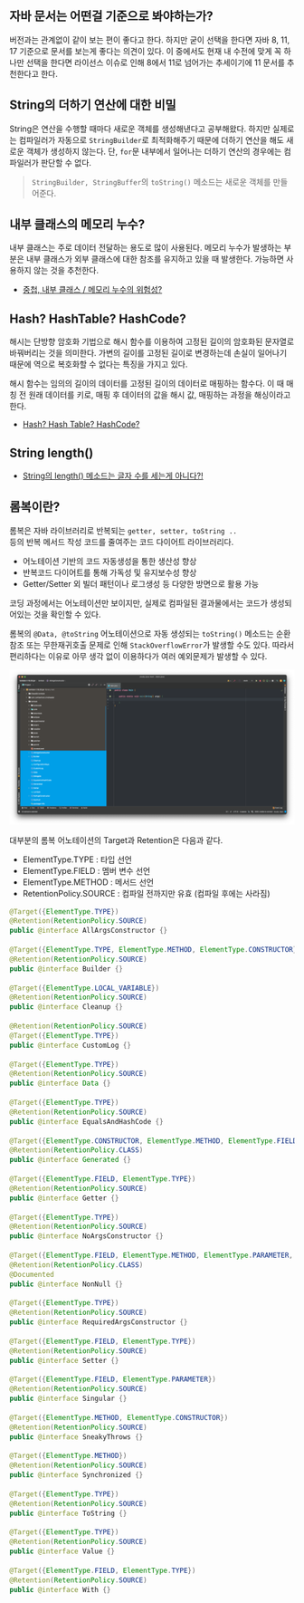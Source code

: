 ## 자바 문서는 어떤걸 기준으로 봐야하는가?

버전과는 관계없이 같이 보는 편이 좋다고 한다. 하지만 굳이 선택을 한다면 자바 8, 11, 17 기준으로 문서를 보는게 좋다는 의견이 있다. 이 중에서도 현재 내 수전에 맞게 꼭 하나만 선택을 한다면 라이선스 이슈로 인해 8에서 11로 넘어가는 추세이기에 11 문서를 추천한다고 한다.

## String의 더하기 연산에 대한 비밀

String은 연산을 수행할 때마다 새로운 객체를 생성해낸다고 공부해왔다. 하지만 실제로는 컴파일러가 자동으로 <code>StringBuilder</code>로 최적화해주기 때문에 더하기 연산을 해도 새로운 객체가 생성하지 않는다. 단, <code>for</code>문 내부에서 일어나는 더하기 연산의 경우에는 컴파일러가 판단할 수 없다.

> <code>StringBuilder, StringBuffer</code>의 <code>toString()</code> 메소드는 새로운 객체를 만들어준다.

## 내부 클래스의 메모리 누수?

내부 클래스는 주로 데이터 전달하는 용도로 많이 사용된다. 메모리 누수가 발생하는 부분은 내부 클래스가 외부 클래스에 대한 참조를 유지하고 있을 때 발생한다. 가능하면 사용하지 않는 것을 추천한다.

- [중첩, 내부 클래스 / 메모리 누수의 위험성?](https://velog.io/@maketheworldwise/%EC%A4%91%EC%B2%A9-%EB%82%B4%EB%B6%80-%ED%81%B4%EB%9E%98%EC%8A%A4-%EB%A9%94%EB%AA%A8%EB%A6%AC-%EB%88%84%EC%88%98%EC%9D%98-%EC%9C%84%ED%97%98%EC%84%B1)

## Hash? HashTable? HashCode?

해시는 단방향 암호화 기법으로 해시 함수를 이용하여 고정된 길이의 암호화된 문자열로 바꿔버리는 것을 의미한다. 가변의 길이를 고정된 길이로 변경하는데 손실이 일어나기 때문에 역으로 복호화할 수 없다는 특징을 가지고 있다.

해시 함수는 임의의 길이의 데이터를 고정된 길이의 데이터로 매핑하는 함수다. 이 때 매칭 전 원래 데이터를 키로, 매핑 후 데이터의 값을 해시 값, 매핑하는 과정을 해싱이라고 한다.

- [Hash? Hash Table? HashCode?](https://velog.io/@maketheworldwise/Hash-Hash-Table-HashCode)

## String length()

- [String의 length() 메소드는 글자 수를 세는게 아니다?!](https://velog.io/@maketheworldwise/String%EC%9D%98-length-%EB%A9%94%EC%86%8C%EB%93%9C%EB%8A%94-%EA%B8%80%EC%9E%90-%EC%88%98%EB%A5%BC-%EC%84%B8%EB%8A%94%EA%B2%8C-%EC%95%84%EB%8B%88%EB%8B%A4)

## 롬복이란?

롬복은 자바 라이브러리로 반복되는 <code>getter, setter, toString .. </code> 등의 반복 메서드 작성 코드를 줄여주는 코드 다이어트 라이브러리다.

- 어노테이션 기반의 코드 자동생성을 통한 생산성 향상
- 반복코드 다이어트를 통해 가독성 및 유지보수성 향상
- Getter/Setter 외 빌더 패턴이나 로그생성 등 다양한 방면으로 활용 가능

코딩 과정에서는 어노테이션만 보이지만, 실제로 컴파일된 결과물에서는 코드가 생성되어있는 것을 확인할 수 있다.

롬복의 <code>@Data, @toString</code> 어노테이션으로 자동 생성되는 <code>toString()</code> 메소드는 순환 참조 또는 무한재귀호출 문제로 인해 <code>StackOverflowError</code>가 발생할 수도 있다. 따라서 편리하다는 이유로 아무 생각 없이 이용하다가 여러 예외문제가 발생할 수 있다.

![](../images/lombok.png)

대부분의 롬복 어노테이션의 Target과 Retention은 다음과 같다.

- ElementType.TYPE : 타입 선언
- ElementType.FIELD : 멤버 변수 선언
- ElementType.METHOD : 메서드 선언
- RetentionPolicy.SOURCE : 컴파일 전까지만 유효 (컴파일 후에는 사라짐)

```java
@Target({ElementType.TYPE})
@Retention(RetentionPolicy.SOURCE)
public @interface AllArgsConstructor {}

@Target({ElementType.TYPE, ElementType.METHOD, ElementType.CONSTRUCTOR})
@Retention(RetentionPolicy.SOURCE)
public @interface Builder {}

@Target({ElementType.LOCAL_VARIABLE})
@Retention(RetentionPolicy.SOURCE)
public @interface Cleanup {}

@Retention(RetentionPolicy.SOURCE)
@Target({ElementType.TYPE})
public @interface CustomLog {}

@Target({ElementType.TYPE})
@Retention(RetentionPolicy.SOURCE)
public @interface Data {}

@Target({ElementType.TYPE})
@Retention(RetentionPolicy.SOURCE)
public @interface EqualsAndHashCode {}

@Target({ElementType.CONSTRUCTOR, ElementType.METHOD, ElementType.FIELD, ElementType.TYPE})
@Retention(RetentionPolicy.CLASS)
public @interface Generated {}

@Target({ElementType.FIELD, ElementType.TYPE})
@Retention(RetentionPolicy.SOURCE)
public @interface Getter {}

@Target({ElementType.TYPE})
@Retention(RetentionPolicy.SOURCE)
public @interface NoArgsConstructor {}

@Target({ElementType.FIELD, ElementType.METHOD, ElementType.PARAMETER, ElementType.LOCAL_VARIABLE, ElementType.TYPE_USE})
@Retention(RetentionPolicy.CLASS)
@Documented
public @interface NonNull {}

@Target({ElementType.TYPE})
@Retention(RetentionPolicy.SOURCE)
public @interface RequiredArgsConstructor {}

@Target({ElementType.FIELD, ElementType.TYPE})
@Retention(RetentionPolicy.SOURCE)
public @interface Setter {}

@Target({ElementType.FIELD, ElementType.PARAMETER})
@Retention(RetentionPolicy.SOURCE)
public @interface Singular {}

@Target({ElementType.METHOD, ElementType.CONSTRUCTOR})
@Retention(RetentionPolicy.SOURCE)
public @interface SneakyThrows {}

@Target({ElementType.METHOD})
@Retention(RetentionPolicy.SOURCE)
public @interface Synchronized {}

@Target({ElementType.TYPE})
@Retention(RetentionPolicy.SOURCE)
public @interface ToString {}

@Target({ElementType.TYPE})
@Retention(RetentionPolicy.SOURCE)
public @interface Value {}

@Target({ElementType.FIELD, ElementType.TYPE})
@Retention(RetentionPolicy.SOURCE)
public @interface With {}
```